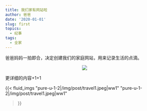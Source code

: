 ```yaml
---
title: 我们家有网站啦
author: 爸爸
date: '2020-01-01'
slug: first
topics:
  - 纪事
tags:
  - 全家
---
```


爸爸妈妈一拍即合，决定创建我们的家庭网站，用来记录生活的点滴。

<p align=center>
<img src="/img/post/travel1.jpeg">
</p>

<!--more-->

更详细的内容+1+1

{{< fluid_imgs
  "pure-u-1-2|/img/post/travel1.jpeg|ww1"
  "pure-u-1-2|/img/post/travel1.jpeg|ww1"
>}}
